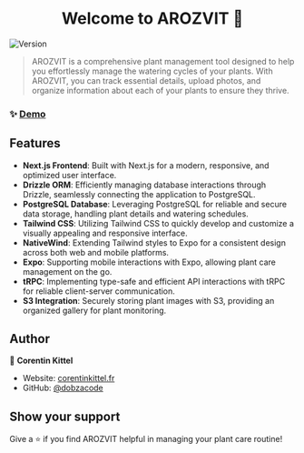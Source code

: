 <h1 align="center">Welcome to AROZVIT 🌱</h1>
<p>
  <img alt="Version" src="https://img.shields.io/badge/version-0.1.0-blue.svg?cacheSeconds=2592000" />
</p>

> AROZVIT is a comprehensive plant management tool designed to help you effortlessly manage the watering cycles of your plants. With AROZVIT, you can track essential details, upload photos, and organize information about each of your plants to ensure they thrive.

### ✨ [Demo](https://arozvit.vercel.app)

## Features

- **Next.js Frontend**: Built with Next.js for a modern, responsive, and optimized user interface.
- **Drizzle ORM**: Efficiently managing database interactions through Drizzle, seamlessly connecting the application to PostgreSQL.
- **PostgreSQL Database**: Leveraging PostgreSQL for reliable and secure data storage, handling plant details and watering schedules.
- **Tailwind CSS**: Utilizing Tailwind CSS to quickly develop and customize a visually appealing and responsive interface.
- **NativeWind**: Extending Tailwind styles to Expo for a consistent design across both web and mobile platforms.
- **Expo**: Supporting mobile interactions with Expo, allowing plant care management on the go.
- **tRPC**: Implementing type-safe and efficient API interactions with tRPC for reliable client-server communication.
- **S3 Integration**: Securely storing plant images with S3, providing an organized gallery for plant monitoring.

## Author

👤 **Corentin Kittel**

- Website: [corentinkittel.fr](https://corentinkittel.fr)
- GitHub: [@dobzacode](https://github.com/dobzacode)

## Show your support

Give a ⭐️ if you find AROZVIT helpful in managing your plant care routine!
